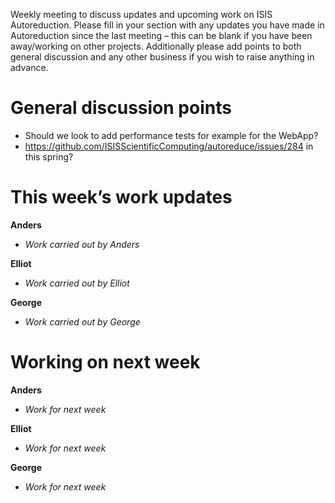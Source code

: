 Weekly meeting to discuss updates and upcoming work on ISIS Autoreduction.
Please fill in your section with any updates you have made in Autoreduction since the last meeting – this can be blank if you have been away/working on other projects. Additionally please add points to both general discussion and any other business if you wish to raise anything in advance. 

General discussion points
=========================
* Should we look to add performance tests for example for the WebApp?
* https://github.com/ISISScientificComputing/autoreduce/issues/284 in this spring?

This week’s work updates
========================

**Anders**
* *Work carried out by Anders* 

**Elliot**
* *Work carried out by Elliot*

**George**
* *Work carried out by George*

Working on next week
====================

**Anders**
* *Work for next week*

**Elliot**
* *Work for next week*

**George**
* *Work for next week*
